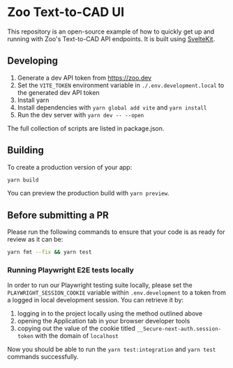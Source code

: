 # Zoo Text-to-CAD UI

This repository is an open-source example of how to quickly get up and running with Zoo's Text-to-CAD API endpoints. It is built using [SvelteKit](https://kit.svelte.dev/).

## Developing

1. Generate a dev API token from https://zoo.dev
2. Set the `VITE_TOKEN` environment variable in `./.env.development.local` to the generated dev API token
3. Install yarn
4. Install dependencies with `yarn global add vite` and `yarn install`
5. Run the dev server with `yarn dev -- --open`

The full collection of scripts are listed in package.json.

## Building

To create a production version of your app:

```bash
yarn build
```

You can preview the production build with `yarn preview`.

## Before submitting a PR

Please run the following commands to ensure that your code is as ready for review as it can be:

```bash
yarn fmt --fix && yarn test
```

### Running Playwright E2E tests locally

In order to run our Playwright testing suite locally, please set the `PLAYWRIGHT_SESSION_COOKIE` variable within `.env.development` to a token from a logged in local development session. You can retrieve it by:

1. logging in to the project locally using the method outlined above
2. opening the Application tab in your browser developer tools
3. copying out the value of the cookie titled `__Secure-next-auth.session-token` with the domain of `localhost`

Now you should be able to run the `yarn test:integration` and `yarn test` commands successfully.
